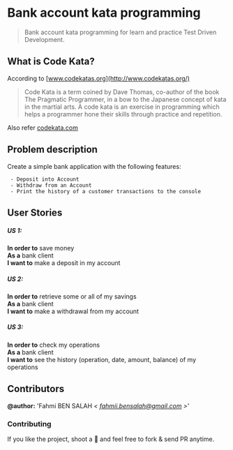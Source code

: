 # Bank account kata programming
> Bank account kata programming for learn and practice Test Driven Development.

## What is Code Kata?

According to [www.codekatas.org](http://www.codekatas.org/)
> Code Kata is a term coined by Dave Thomas, co-author of the book The Pragmatic Programmer, in a bow to the Japanese concept of kata in the martial arts. A code kata is an exercise in programming which helps a programmer hone their skills through practice and repetition.

Also refer [codekata.com](http://codekata.com/)

## Problem description 

Create a simple bank application with the following features:

     - Deposit into Account
     - Withdraw from an Account
     - Print the history of a customer transactions to the console
 
## User Stories
##### US 1:
**In order to** save money  
**As a** bank client  
**I want to** make a deposit in my account  
 
##### US 2: 
**In order to** retrieve some or all of my savings  
**As a** bank client  
**I want to** make a withdrawal from my account  
 
##### US 3: 
**In order to** check my operations  
**As a** bank client  
**I want to** see the history (operation, date, amount, balance)  of my operations  

## Contributors  

**@author:** 'Fahmi BEN SALAH *< [fahmii.bensalah@gmail.com](mailto:fahmii.bensalah@gmail.com) >*' 

### Contributing
If you like the project, shoot a :star2: and feel free to fork & send PR anytime.